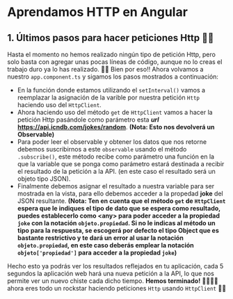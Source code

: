 # Aprendamos HTTP en Angular

## 1. Últimos pasos para hacer peticiones Http 👣🏁

Hasta el momento no hemos realizado ningún tipo de petición Http, pero solo basta con agregar unas pocas líneas de código, aunque no lo creas el trabajo duro ya lo has realizado. 💪💪 Bien por eso!!
Ahora volvamos a nuestro `app.component.ts` y sigamos los pasos mostrados a continuación:

- En la función donde estamos utilizando el `setInterval()` vamos a reemplazar la asignación de la varible por nuestra petición `Http` haciendo uso del `HttpClient`.
- Ahora haciendo uso del método `get` de `HttpClient` vamos a hacer la petición Http pasándole como parámetro esta ***url*** **https://api.icndb.com/jokes/random**. **(Nota: Esto nos devolverá un Observable)**
- Para poder leer el observable y obtener los datos que nos retorne debemos suscribirnos a este `observable` usando el método `.subscribe()`, este método recibe como parámetro una función en la que la variable que se ponga como parámetro estará destinada a recibir el resultado de la petición a la API. (en este caso el resultado será un objeto tipo JSON).
- Finalmente debemos asignar el resultado a nuestra variable para ser mostrada en la vista, para ello debemos acceder a la propedad **joke** del JSON resultante. **(Nota: Ten en cuenta que el método `get` de `HttpClient` espera que le indiques el tipo de dato que se espera como resultado, puedes establecerlo como &lt;any&gt; para poder acceder a la propiedad `joke` con la notación `objeto.propiedad`. Si no le indicas al método un tipo para la respuesta, se escogerá por defecto el tipo Object que es bastante restrictivo y te dará un error al usar la notación `objeto.propiedad`, en este caso deberás emplear la notación `objeto['propiedad']` para acceder a la propiedad `joke`)**

Hecho esto ya podrás ver los resultados reflejados en tu aplicación, cada 5 segundos la aplicación web hará una nueva petición a la API, lo que nos permite ver un nuevo chiste cada dicho tiempo.
**Hemos terminado!** 👏🏻👏🏻 ahora eres todo un rockstar haciendo peticiones `Http` usando `HttpClient` 🎉🎉
